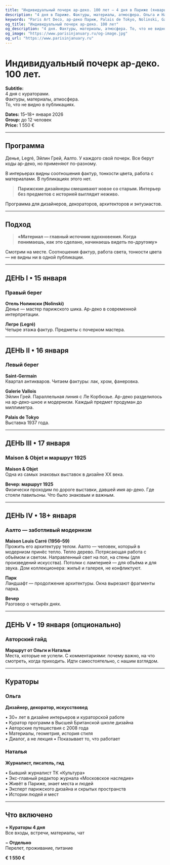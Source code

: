 ```yaml
---
title: "Индивидуальный почерк ар-деко. 100 лет — 4 дня в Париже (январь 2026)"
description: "4 дня в Париже. Фактуры, материалы, атмосфера. Ольга и Наталья. Галереи, отели, шоу-румы. Малые группы."
keywords: "Paris Art Deco, ар-деко Париж, Palais de Tokyo, Nolinski, Galerie Vallois, Maison Louis Carré"
og_title: "Индивидуальный почерк ар-деко. 100 лет"
og_description: "4 дня. Фактуры, материалы, атмосфера. То, что не видно в публикациях."
og_image: "https://www.parisinjanuary.ru/og-image.jpg"
og_url: "https://www.parisinjanuary.ru"
---
```


# Индивидуальный почерк ар-деко. <span class="hero-accent">100 лет</span>.

**Subtitle:**  
4 дня с кураторами.  
Фактуры, материалы, атмосфера.  
То, что не видно в публикациях.

**Dates:** 15–18+ января 2026  
**Group:** до 12 человек  
**Price:** 1 550 €

---

## Программа

Денье, Legré, Эйлин Грей, Аалто. У каждого свой почерк. Все берут коды ар-деко, но применяют по-разному.

В интерьерах видны соотношения фактур, тонкости цвета, работа с материалами. В публикациях этого нет.

> **Парижские дизайнеры смешивают новое со старым. Интерьер без предметов с историей выглядит неживо.**

Программа для дизайнеров, декораторов, архитекторов и энтузиастов.

---

## Подход

> **«Материал — главный источник вдохновения. Когда понимаешь, как это сделано, начинаешь видеть по-другому»**

Смотрим на месте. Соотношения фактур, работа света, тонкости цвета — не видны ни в одной публикации.

---

## ДЕНЬ I • 15 января
### Правый берег

**Отель Нолински (Nolinski)**  
Денье — мастер парижского шика. Ар-деко в современной интерпретации.

**Легре (Legré)**  
Четыре этажа фактур. Предметы с почерком мастера.

---

## ДЕНЬ II • 16 января
### Левый берег

**Saint-Germain**  
Квартал антикваров. Читаем фактуры: лак, хром, фанеровка.

**Galerie Vallois**  
Эйлин Грей. Параллельная линия с Ле Корбюзье. Ар-деко разделилось на ар-деко-шное и модернизм. Каждый предмет продуман до миллиметра.

**Palais de Tokyo**  
Выставка 1937 года.

---

## ДЕНЬ III • 17 января
### Maison & Objet и маршрут 1925

**Maison & Objet**  
Одна из самых знаковых выставок в дизайне XX века.

**Вечер: маршрут 1925**  
Физически проходим по дороге выставки, давшей имя ар-деко. Где стояли павильоны. Что было знаковым и важным.

---

## ДЕНЬ IV • 18+ января
### Аалто — заботливый модернизм

**Maison Louis Carré (1956–59)**  
Прожить его архитектуру телом. Аалто — человек, который в модернизм принёс тепло. Тепло дерево. Потрясающая работа с объёмом и светом. Направленный свет на пол, на стены (для произведений искусства). Потолки с ламперией — для объёма и для звука. Дом коллекционера: жильё и галерея, не конфликтуют.

**Парк**  
Ландшафт — продолжение архитектуры. Окна вырезают фрагменты парка.

**Вечер**  
Разговор о четырёх днях.

---

## ДЕНЬ V • 19 января (опционально)
### Авторский гайд

**Маршрут от Ольги и Натальи**  
Места, которые не успели. С комментариями: почему важно, на что смотреть, когда приходить. Идти самостоятельно, с нашим взглядом.

---

## Кураторы

### Ольга
**Дизайнер, декоратор, искусствовед**

• 30+ лет в дизайне интерьеров и кураторской работе  
• Куратор программ в Высшей Британской школе дизайна  
• Авторские путешествия с 2008 года  
• Материалы, геометрия, история стиля  
• Диалог, а не лекция
• Показывает то, что работает

### Наталья
**Журналист, писатель, гид**

• Бывший журналист ТК «Культура»  
• Экс-главный редактор журнала «Московское наследие»  
• Живёт в Париже, знает места и людей  
• Эксперт парижского дизайна и скрытых пространств  
• Истории людей и мест

---

## Что включено

**+ Кураторы 4 дня**  
Все входы, встречи, материалы, чат

**− Отдельно**  
Перелет, проживание, питание

**€ 1 550 €**

